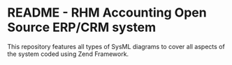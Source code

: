 # README - RHM Accounting Open Source ERP/CRM system
This repository features all types of SysML diagrams to cover all aspects of the system coded using Zend Framework.